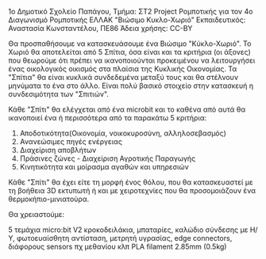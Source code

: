 1ο Δημοτικό Σχολείο Παπάγου, Τμήμα: ΣΤ2
Project Ρομποτικής για τον 4ο Διαγωνισμό Ρομποτικής ΕΛΛΑΚ
"Βιώσιμο Κυκλο-Χωριό"
Εκπαιδευτικός: Αναστασία Κωνσταντέλου, ΠΕ86
Άδεια χρήσης: CC-BY


Θα προσπαθήσουμε να κατασκευάσουμε ένα Βιώσιμο "Κύκλο-Χωριό".
Το Χωριό θα αποτελείται από 5 Σπίτια, όσα είναι και τα κριτήρια (οι άξονες) που θεωρούμε ότι πρέπει να ικανοποιούνται προκειμένου να λειτουργήσει ένας οικολογικός οικισμός στα πλαίσια της Κυκλικής Οικονομίας. Τα "Σπίτια" θα είναι κυκλικά συνδεδεμένα μεταξύ τους και θα στέλνουν μηνύματα το ένα στο άλλο. Είναι πολύ βασικό στοιχείο στην κατασκευή η συνδεσιμότητα των "Σπιτιών".



Κάθε "Σπίτι" θα ελέγχεται από ένα microbit και το καθένα από αυτά θα ικανοποιεί ένα ή περισσότερα από τα παρακάτω 5 κριτήρια:

1) Αποδοτικότητα(Οικονομία, νοικοκυροσύνη, αλληλοσεβασμός)
2) Ανανεώσιμες πηγές ενέργειας
3) Διαχείριση αποβλήτων
4) Πράσινες ζώνες - Διαχείριση Αγροτικής Παραγωγής
5) Κινητικότητα και μοίρασμα αγαθών και υπηρεσιών


Κάθε "Σπίτι" θα έχει είτε τη μορφή ένος  θόλου, που θα κατασκευαστεί με τη βοήθεια 3D εκτυπωτή ή και με χειροτεχνίες που θα προσομοιάζουν ένα θερμοκήπιο-μινιατούρα.


Θα χρειαστούμε:

5 τεμάχια micro:bit V2
κροκοδειλάκια, μπαταρίες, καλώδιο σύνδεσης με Η/Υ, φωτοευαίσθητη αντίσταση, μετρητή υγρασίας, edge connectors, διάφορους sensors πχ μεθανίου κλπ
PLA filament 2.85mm (0.5kg)

